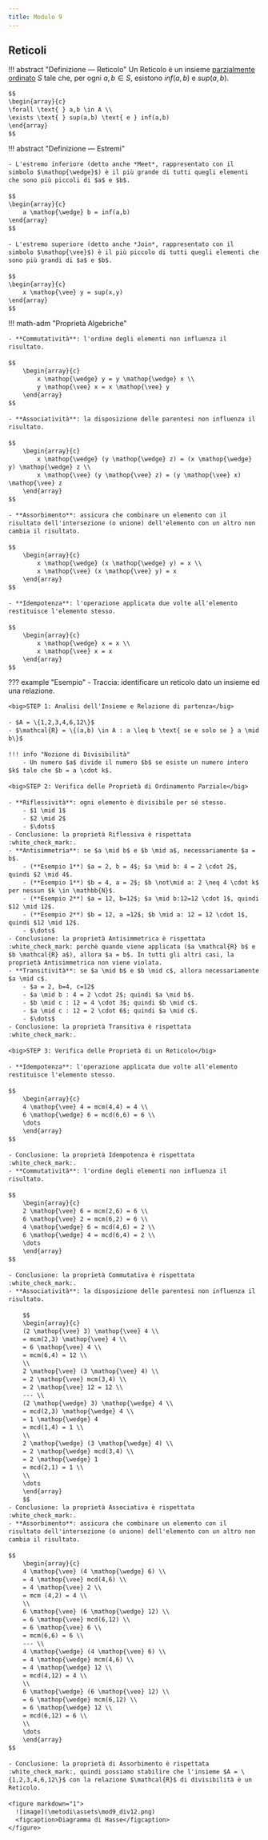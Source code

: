 ```yaml
---
title: Modulo 9
---
```


## Reticoli
!!! abstract "Definizione ― Reticolo"
    Un Reticolo è un insieme [parzialmente ordinato](/metodi/modulo_4/#ordinamento-parziale) $S$ tale che, per ogni $a, b \in S$, esistono $inf(a,b)$ e $sup(a,b)$.

	$$
    \begin{array}{c}
    \forall \text{ } a,b \in A \\
    \exists \text{ } sup(a,b) \text{ e } inf(a,b)
    \end{array}
	$$

!!! abstract "Definizione ― Estremi"
    
    - L'estremo inferiore (detto anche *Meet*, rappresentato con il simbolo $\mathop{\wedge}$) è il più grande di tutti quegli elementi che sono più piccoli di $a$ e $b$.

    $$
    \begin{array}{c}
    	a \mathop{\wedge} b = inf(a,b)
    \end{array}
	$$

	- L'estremo superiore (detto anche *Join*, rappresentato con il simbolo $\mathop{\vee}$) è il più piccolo di tutti quegli elementi che sono più grandi di $a$ e $b$.

	$$
    \begin{array}{c}
    	x \mathop{\vee} y = sup(x,y)
    \end{array}
	$$

!!! math-adm "Proprietà Algebriche"

	- **Commutatività**: l'ordine degli elementi non influenza il risultato.

	$$
	    \begin{array}{c}
	    	x \mathop{\wedge} y = y \mathop{\wedge} x \\
	    	y \mathop{\vee} x = x \mathop{\vee} y
	    \end{array}
	$$

	- **Associatività**: la disposizione delle parentesi non influenza il risultato.

	$$
	    \begin{array}{c}
	    	x \mathop{\wedge} (y \mathop{\wedge} z) = (x \mathop{\wedge} y) \mathop{\wedge} z \\
	    	x \mathop{\vee} (y \mathop{\vee} z) = (y \mathop{\vee} x) \mathop{\vee} z
	    \end{array}
	$$

	- **Assorbimento**: assicura che combinare un elemento con il risultato dell'intersezione (o unione) dell'elemento con un altro non cambia il risultato.

	$$
	    \begin{array}{c}
	    	x \mathop{\wedge} (x \mathop{\wedge} y) = x \\
	    	x \mathop{\vee} (x \mathop{\vee} y) = x
	    \end{array}
	$$

	- **Idempotenza**: l'operazione applicata due volte all'elemento restituisce l'elemento stesso.

	$$
	    \begin{array}{c}
	    	x \mathop{\wedge} x = x \\
	    	x \mathop{\vee} x = x
	    \end{array}
	$$

??? example "Esempio"
	- Traccia: identificare un reticolo dato un insieme ed una relazione.

	<big>STEP 1: Analisi dell'Insieme e Relazione di partenza</big>

	- $A = \{1,2,3,4,6,12\}$
	- $\mathcal{R} = \{(a,b) \in A : a \leq b \text{ se e solo se } a \mid b\}$

	!!! info "Nozione di Divisibilità"
		- Un numero $a$ divide il numero $b$ se esiste un numero intero $k$ tale che $b = a \cdot k$.

	<big>STEP 2: Verifica delle Proprietà di Ordinamento Parziale</big>

	- **Riflessività**: ogni elemento è divisibile per sé stesso.
		- $1 \mid 1$
		- $2 \mid 2$
		- $\dots$
	- Conclusione: la proprietà Riflessiva è rispettata :white_check_mark:.
	- **Antisimmetria**: se $a \mid b$ e $b \mid a$, necessariamente $a = b$.
		- (**Esempio 1**) $a = 2, b = 4$; $a \mid b: 4 = 2 \cdot 2$, quindi $2 \mid 4$.
		- (**Esempio 1**) $b = 4, a = 2$; $b \not\mid a: 2 \neq 4 \cdot k$ per nessun $k \in \mathbb{N}$.
		- (**Esempio 2**) $a = 12, b=12$; $a \mid b:12=12 \cdot 1$, quindi $12 \mid 12$.
		- (**Esempio 2**) $b = 12, a =12$; $b \mid a: 12 = 12 \cdot 1$, quindi $12 \mid 12$.
		- $\dots$
	- Conclusione: la proprietà Antisimmetrica è rispettata :white_check_mark: perchè quando viene applicata ($a \mathcal{R} b$ e $b \mathcal{R} a$), allora $a = b$. In tutti gli altri casi, la proprietà Antisimmetrica non viene violata.
	- **Transitività**: se $a \mid b$ e $b \mid c$, allora necessariamente $a \mid c$.
		- $a = 2, b=4, c=12$
		- $a \mid b : 4 = 2 \cdot 2$; quindi $a \mid b$.
		- $b \mid c : 12 = 4 \cdot 3$; quindi $b \mid c$.
		- $a \mid c : 12 = 2 \cdot 6$; quindi $a \mid c$.
		- $\dots$
	- Conclusione: la proprietà Transitiva è rispettata :white_check_mark:.

	<big>STEP 3: Verifica delle Proprietà di un Reticolo</big>

	- **Idempotenza**: l'operazione applicata due volte all'elemento restituisce l'elemento stesso.

	$$
    	\begin{array}{c}
    	4 \mathop{\vee} 4 = mcm(4,4) = 4 \\
		6 \mathop{\wedge} 6 = mcd(6,6) = 6 \\
		\dots
    	\end{array}
	$$

	- Conclusione: la proprietà Idempotenza è rispettata :white_check_mark:.
	- **Commutatività**: l'ordine degli elementi non influenza il risultato.

	$$
    	\begin{array}{c}
    	2 \mathop{\vee} 6 = mcm(2,6) = 6 \\
		6 \mathop{\vee} 2 = mcm(6,2) = 6 \\
		4 \mathop{\wedge} 6 = mcd(4,6) = 2 \\
		6 \mathop{\wedge} 4 = mcd(6,4) = 2 \\
		\dots
    	\end{array}
	$$

	- Conclusione: la proprietà Commutativa è rispettata :white_check_mark:.
	- **Associatività**: la disposizione delle parentesi non influenza il risultato.

		$$
    	\begin{array}{c}
    	(2 \mathop{\vee} 3) \mathop{\vee} 4 \\
    	= mcm(2,3) \mathop{\vee} 4 \\
    	= 6 \mathop{\vee} 4 \\
    	= mcm(6,4) = 12 \\
    	\\
    	2 \mathop{\vee} (3 \mathop{\vee} 4) \\
    	= 2 \mathop{\vee} mcm(3,4) \\
    	= 2 \mathop{\vee} 12 = 12 \\
    	--- \\
    	(2 \mathop{\wedge} 3) \mathop{\wedge} 4 \\
    	= mcd(2,3) \mathop{\wedge} 4 \\
    	= 1 \mathop{\wedge} 4
    	= mcd(1,4) = 1 \\
    	\\
    	2 \mathop{\wedge} (3 \mathop{\wedge} 4) \\
    	= 2 \mathop{\wedge} mcd(3,4) \\
    	= 2 \mathop{\wedge} 1
    	= mcd(2,1) = 1 \\
    	\\
    	\dots
    	\end{array}
		$$
	- Conclusione: la proprietà Associativa è rispettata :white_check_mark:.
	- **Assorbimento**: assicura che combinare un elemento con il risultato dell'intersezione (o unione) dell'elemento con un altro non cambia il risultato.

	$$
    	\begin{array}{c}
    	4 \mathop{\vee} (4 \mathop{\wedge} 6) \\
    	= 4 \mathop{\vee} mcd(4,6) \\
    	= 4 \mathop{\vee} 2 \\
    	= mcm (4,2) = 4 \\
    	\\
    	6 \mathop{\vee} (6 \mathop{\wedge} 12) \\
    	= 6 \mathop{\vee} mcd(6,12) \\
    	= 6 \mathop{\vee} 6 \\
    	= mcm(6,6) = 6 \\
    	--- \\
    	4 \mathop{\wedge} (4 \mathop{\vee} 6) \\
    	= 4 \mathop{\wedge} mcm(4,6) \\
    	= 4 \mathop{\wedge} 12 \\
    	= mcd(4,12) = 4 \\
    	\\
    	6 \mathop{\wedge} (6 \mathop{\vee} 12) \\
    	= 6 \mathop{\wedge} mcm(6,12) \\
    	= 6 \mathop{\wedge} 12 \\
    	= mcd(6,12) = 6 \\
    	\\
    	\dots
    	\end{array}
	$$

	- Conclusione: la proprietà di Assorbimento è rispettata :white_check_mark:, quindi possiamo stabilire che l'insieme $A = \{1,2,3,4,6,12\}$ con la relazione $\mathcal{R}$ di divisibilità è un Reticolo.

	<figure markdown="1">
	  ![image](\metodi\assets\mod9_div12.png)
	  <figcaption>Diagramma di Hasse</figcaption>
	</figure>